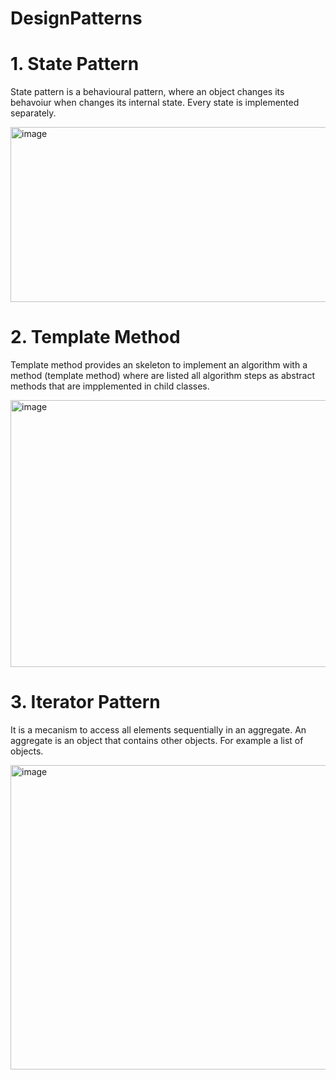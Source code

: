 # DesignPatterns
# 1. State Pattern
State pattern is a behavioural pattern, where an object changes its behavoiur when changes its internal state. Every state is implemented separately.

<img width="645" height="280" alt="image" src="https://github.com/user-attachments/assets/f2db368e-c0d1-4c37-8926-f6e35fc1ec0d" />



# 2. Template Method
Template method provides an skeleton to implement an algorithm with a method (template method) where are listed all algorithm steps as abstract methods that are impplemented in child classes.

<img width="618" height="427" alt="image" src="https://github.com/user-attachments/assets/2b06332b-af46-44a7-978b-1bfc4c43498d" />



# 3. Iterator Pattern
It is a mecanism to access all elements sequentially in an aggregate. An aggregate is an object that contains other objects. For example a list of objects.

<img width="801" height="487" alt="image" src="https://github.com/user-attachments/assets/ec0e454c-f642-4003-850a-6916ea6c5ee5" />
